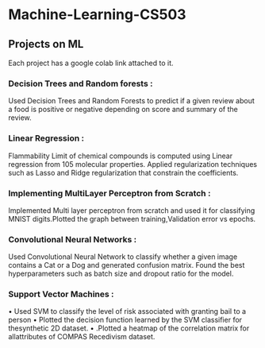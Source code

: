 # Machine-Learning-CS503
## Projects on ML

Each project has a google colab link attached to it.

### Decision Trees and Random forests :
Used Decision Trees and Random Forests to predict if a given review
about a food is positive or negative depending on score and summary of
the review.
### Linear Regression :
Flammability Limit of chemical compounds is computed using Linear
regression from 105 molecular properties. Applied regularization techniques such as Lasso and Ridge
regularization that constrain the coefficients.

### Implementing MultiLayer Perceptron from Scratch :
Implemented Multi layer perceptron from scratch and used it for
classifying MNIST digits.Plotted the graph between training,Validation error vs epochs.

### Convolutional Neural Networks :
Used Convolutional Neural Network to classify whether a given image
contains a Cat or a Dog and generated confusion matrix. Found the best hyperparameters such as batch size and dropout ratio
for the model.

### Support Vector Machines :
• Used SVM to classify the level of risk associated with granting bail to a
person
• Plotted the decision function learned by the SVM classifier for
thesynthetic 2D dataset.
• .Plotted a heatmap of the correlation matrix for allattributes of
COMPAS Recedivism dataset.
